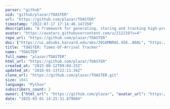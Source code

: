 ```yaml
---
parser: "github"
uid: "github/plazar/TOASTER"
url: "https://github.com/plazar/TOASTER"
timestamp: "2022-07-17 17:14:46.147350"
description: "A framework for generating, storing and tracking high-precision TOAs for PTAs as well as observation meta data and processing details."
avatar: "https://avatars.githubusercontent.com/u/212219?v=4"
repo_url: "https://github.com/plazar/TOASTER"
doi: ["https://ui.adsabs.harvard.edu/abs/2016MNRAS.458..868L", "https://ui.adsabs.harvard.edu/abs/2020ascl.soft03009L/abstract"]
title: "TOASTER: Times-Of-Arrival Tracker"
name: "TOASTER"
full_name: "plazar/TOASTER"
html_url: "https://github.com/plazar/TOASTER"
created_at: "2015-08-12T09:04:25Z"
updated_at: "2016-01-13T22:11:36Z"
clone_url: "https://github.com/plazar/TOASTER.git"
size: 1041
language: "Python"
subscribers_count: 2
owner: {"html_url": "https://github.com/plazar", "avatar_url": "https://avatars.githubusercontent.com/u/212219?v=4", "login": "plazar", "type": "User"}
date: "2025-03-01 14:25:31.879004"
---
```

